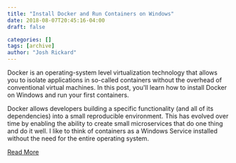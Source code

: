 ```yaml
---
title: "Install Docker and Run Containers on Windows"
date: 2018-08-07T20:45:16-04:00
draft: false

categories: []
tags: [archive]
author: "Josh Rickard"
---
```

Docker is an operating-system level virtualization technology that allows you to isolate applications in so-called containers without the overhead of conventional virtual machines. In this post, you'll learn how to install Docker on Windows and run your first containers.

Docker allows developers building a specific functionality (and all of its dependencies) into a small reproducible environment. This has evolved over time by enabling the ability to create small microservices that do one thing and do it well. I like to think of containers as a Windows Service installed without the need for the entire operating system.

<a href="https://4sysops.com/archives/install-docker-and-run-containers-on-windows/">Read More</a>
